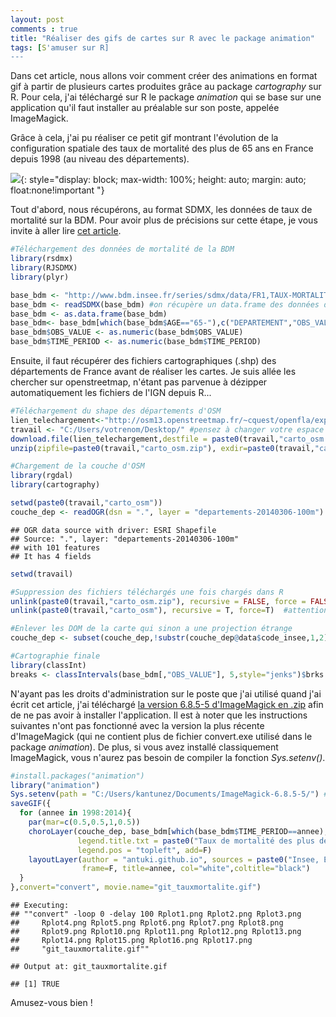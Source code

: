 ```yaml
---
layout: post
comments : true
title: "Réaliser des gifs de cartes sur R avec le package animation"
tags: [S'amuser sur R]
---
```


Dans cet article, nous allons voir comment créer des animations en format gif à partir de plusieurs cartes produites grâce au package *cartography* sur R. Pour cela, j'ai téléchargé sur R le package *animation* qui se base sur une application qu'il faut installer au préalable sur son poste, appelée ImageMagick.

Grâce à cela, j'ai pu réaliser ce petit gif montrant l'évolution de la configuration spatiale des taux de mortalité des plus de 65 ans en France depuis 1998 (au niveau des départements).

![](https://antuki.github.io/figure/carte_gif_fig1.gif){: style="display: block; max-width: 100%;  height: auto; margin: auto; float:none!important "}

<!--break-->

Tout d'abord, nous récupérons, au format SDMX, les données de taux de mortalité sur la BDM. Pour avoir plus de précisions sur cette étape, je vous invite à aller lire [cet article](https://antuki.github.io/sdmx/).

```r
#Téléchargement des données de mortalité de la BDM
library(rsdmx)
library(RJSDMX)
library(plyr)

base_bdm <- "http://www.bdm.insee.fr/series/sdmx/data/FR1,TAUX-MORTALITE-AGE-DEP,1.0/65-."
base_bdm <- readSDMX(base_bdm) #on récupère un data.frame des données de la BDM
base_bdm <- as.data.frame(base_bdm)
base_bdm<- base_bdm[which(base_bdm$AGE=="65-"),c("DEPARTEMENT","OBS_VALUE","TIME_PERIOD")]
base_bdm$OBS_VALUE <- as.numeric(base_bdm$OBS_VALUE)
base_bdm$TIME_PERIOD <- as.numeric(base_bdm$TIME_PERIOD)
```
Ensuite, il faut récupérer des fichiers cartographiques (.shp) des départements de France avant de réaliser les cartes. Je suis allée les chercher sur openstreetmap, n'étant pas parvenue à dézipper automatiquement les fichiers de l'IGN depuis R...

```r
#Téléchargement du shape des départements d'OSM
lien_telechargement<-"http://osm13.openstreetmap.fr/~cquest/openfla/export/departements-20140306-100m-shp.zip"
travail <- "C:/Users/votrenom/Desktop/" #pensez à changer votre espace de travail
download.file(lien_telechargement,destfile = paste0(travail,"carto_osm.zip")) #on télécharge
unzip(zipfile=paste0(travail,"carto_osm.zip"), exdir=paste0(travail,"carto_osm")) #on dézippe

#Chargement de la couche d'OSM
library(rgdal)
library(cartography)

setwd(paste0(travail,"carto_osm"))
couche_dep <- readOGR(dsn = ".", layer = "departements-20140306-100m") #on importe la couche carto
```
```
## OGR data source with driver: ESRI Shapefile 
## Source: ".", layer: "departements-20140306-100m"
## with 101 features
## It has 4 fields
```

```r
setwd(travail)

#Suppression des fichiers téléchargés une fois chargés dans R
unlink(paste0(travail,"carto_osm.zip"), recursive = FALSE, force = FALSE)
unlink(paste0(travail,"carto_osm"), recursive = T, force=T)  #attention ne pas mettre de / à la fin

#Enlever les DOM de la carte qui sinon a une projection étrange
couche_dep <- subset(couche_dep,!substr(couche_dep@data$code_insee,1,2)=="97") 

#Cartographie finale
library(classInt)
breaks <- classIntervals(base_bdm[,"OBS_VALUE"], 5,style="jenks")$brks
```
N'ayant pas les droits d'administration sur le poste que j'ai utilisé quand j'ai écrit cet article, j'ai téléchargé [la version 6.8.5-5 d'ImageMagick en .zip](http://ftp.icm.edu.pl/packages/ImageMagick/binaries/) afin de ne pas avoir à installer l'application. Il est à noter que les instructions suivantes n'ont pas fonctionné avec la version la plus récente d'ImageMagick (qui ne contient plus de fichier convert.exe utilisé dans le package *animation*). De plus, si vous avez installé classiquement ImageMagick, vous n'aurez pas besoin de compiler la fonction *Sys.setenv()*.

```r
#install.packages("animation")
library("animation")
Sys.setenv(path = "C:/Users/kantunez/Documents/ImageMagick-6.8.5-5/") #non nécessaire si ImageMagick a été installé sur le poste
saveGIF({
  for (annee in 1998:2014){
    par(mar=c(0.5,0.5,1,0.5))
    choroLayer(couche_dep, base_bdm[which(base_bdm$TIME_PERIOD==annee),], spdfid = , dfid = "DEPARTEMENT", var="OBS_VALUE", breaks = breaks, col = carto.pal(pal1 = "turquoise.pal", n1 = 5) , 
               legend.title.txt = paste0("Taux de mortalité des plus de\n65 ans (o/oo) par département"), 
               legend.pos = "topleft", add=F)
    layoutLayer(author = "antuki.github.io", sources = paste0("Insee, Etat civil ",annee), scale=NULL,
                frame=F, title=annee, col="white",coltitle="black") 
  } 
},convert="convert", movie.name="git_tauxmortalite.gif")
```

```
## Executing: 
## ""convert" -loop 0 -delay 100 Rplot1.png Rplot2.png Rplot3.png
##     Rplot4.png Rplot5.png Rplot6.png Rplot7.png Rplot8.png
##     Rplot9.png Rplot10.png Rplot11.png Rplot12.png Rplot13.png
##     Rplot14.png Rplot15.png Rplot16.png Rplot17.png
##     "git_tauxmortalite.gif""

## Output at: git_tauxmortalite.gif

## [1] TRUE
```

Amusez-vous bien !
